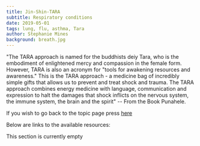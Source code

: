 ```yaml
---
title: Jin-Shin-TARA
subtitle: Respiratory conditions
date: 2019-05-01
tags: lung, flu, asthma, Tara
author: Stephanie Mines
background: breath.jpg
---
```


"The TARA approach is named for the buddhists deiy Tara, who is the embodiment of enlightened mercy and compassion in the female form. However, TARA is also an acronym for "tools for awakening resources and awareness." This is the TARA approach - a medicine bag of incredibly simple gifts that allows us to prevent and treat shock and trauma. The TARA approach combines energy medicine with language, communication and expression to halt the damages that shock inflicts on the nervous system, the immune system, the brain and the spirit" -- From the Book Punahele.

If you wish to go back to the topic page press [here](/topics/Respiration/topic-text.html)

Below are links to the available resources:

This section is currently empty
